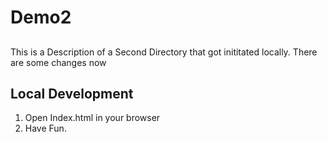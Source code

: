 # Demo2

## 
This is a Description of a Second  Directory that got inititated locally.
There are some changes now

## Local Development
1. Open Index.html in your browser
2. Have Fun.